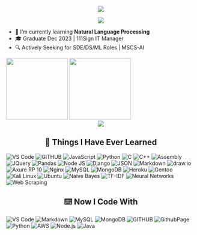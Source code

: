 <!-- Welcome message -->
<p align="center">
  <a href="https://git.io/typing-svg">
    <img src="https://readme-typing-svg.demolab.com/?lines=Hi+👋,+I'm+Andy(Xiang-Yu)+Cui;Welcome+to+my+GitHub+Profile!">
  </a>
</p>

<!-- View record -->
<p align="center">
  <img src="https://komarev.com/ghpvc/?username=AndyFCui&style=for-the-badge">
</p>


<!-- Current Status -->
- 🌱 I’m currently learning **Natural Language Processing**
- 🎓 Graduate Dec 2023 | 111Sign IT Manager
- 🔍 Actively Seeking for SDE/DS/ML Roles | MSCS-AI

<td valign="top" width="50%">
<span><img src="https://github-readme-stats.vercel.app/api/top-langs/?username=AndyFCui&layout=compact" height="164px" /></span>
<span><img height="164px" src="https://github-readme-stats.vercel.app/api?username=AndyFCui&hide_title=true&hide_border=true&show_icons=true&line_height=21&text_color=000&icon_color=000&bg_color=0,ea6161,ffc64d,fffc4d,52fa5a&theme=graywhite" /></span>
<div align="center"> <img src="https://github-readme-activity-graph.vercel.app/graph?username=AndyFCui&theme=xcode" /> </div>

<!-- Learned Technology -->
<h2 align="center">📓 Things I Have Ever Learned </h2>  
<p>
   <!-- Editors and Development Tools -->
   <img alt="VS Code" src="https://img.shields.io/badge/Visual_Studio_Code-0078D4?style=for-the-badge&logo=visual%20studio%20code&logoColor=white" />
   <img alt="GITHUB" src="https://img.shields.io/badge/GitHub-100000?style=for-the-badge&logo=github&logoColor=white" />

   <!-- Programming Languages -->
   <img alt="JavaScript" src="https://img.shields.io/badge/JavaScript-F7DF1E?style=for-the-badge&logo=javascript&logoColor=323330" />
   <img alt="Python" src="https://img.shields.io/badge/Python-306998?style=for-the-badge&logo=python&logoColor=FFD43B" />
   <img alt="C" src="https://img.shields.io/badge/C-00599C?style=for-the-badge&logo=c&logoColor=white" />
   <img alt="C++" src="https://img.shields.io/badge/C%2B%2B-00599C?style=for-the-badge&logo=c%2B%2B&logoColor=white" />
   <img alt="Assembly" src="https://img.shields.io/badge/Assembly-6E4C13?style=for-the-badge&logo=assemblyscript&logoColor=white" />
    
   <!-- Libraries and Frameworks -->
   <img alt="JQuery" src="https://img.shields.io/badge/jQuery-0769AD?style=for-the-badge&logo=jquery&logoColor=white" />
   <img alt="Pandas" src="https://img.shields.io/badge/Pandas-2C2D72?style=for-the-badge&logo=pandas&logoColor=white" />
   <img alt="Node JS" src="https://img.shields.io/badge/Node.js-339933?style=for-the-badge&logo=nodedotjs&logoColor=white" />
   <img alt="Django" src="https://img.shields.io/badge/Django-092E20?style=for-the-badge&logo=django&logoColor=white" />

   <!-- Data Formats and Markup -->
   <img alt="JSON" src="https://img.shields.io/badge/json-5E5C5C?style=for-the-badge&logo=json&logoColor=white" />
   <img alt="Markdown" src="https://img.shields.io/badge/Markdown-000000?style=for-the-badge&logo=markdown&logoColor=white" />

   <!-- Design and Prototyping -->
   <img alt="draw.io" src="https://img.shields.io/badge/draw.io-2CA5E0?style=for-the-badge&logo=drawdotio&logoColor=white" />
   <img alt="Axure RP 10" src="https://img.shields.io/badge/Axure%20RP%2010-00C4B6?style=for-the-badge&logo=axurerp&logoColor=white" />
    
   <!-- Web Servers -->
   <img alt="Nginx" src="https://img.shields.io/badge/Nginx-269539?style=for-the-badge&logo=nginx&logoColor=white" />
   
   <!-- Databases -->
   <img alt="MySQL" src="https://img.shields.io/badge/MySQL-005C84?style=for-the-badge&logo=mysql&logoColor=white" />
   <img alt="MongoDB" src="https://img.shields.io/badge/MongoDB-4EA94B?style=for-the-badge&logo=mongodb&logoColor=white" />

   <!-- Hosting and Deployment -->
   <img alt="Heroku" src="https://img.shields.io/badge/Heroku-430098?style=for-the-badge&logo=heroku&logoColor=white" />

   <!-- Operating Systems -->
   <img alt="Gentoo" src="https://img.shields.io/badge/Gentoo-54487A?style=for-the-badge&logo=gentoo&logoColor=white" />
   <img alt="Kali Linux" src="https://img.shields.io/badge/Kali%20Linux-557C94?style=for-the-badge&logo=kali-linux&logoColor=white" />
   <img alt="Ubuntu" src="https://img.shields.io/badge/Ubuntu-E95420?style=for-the-badge&logo=ubuntu&logoColor=white" />

   <!-- Machine Learning and Data Techniques -->
   <img alt="Naive Bayes" src="https://img.shields.io/badge/Naive%20Bayes-2C2D72?style=for-the-badge&logo=data:image/svg+xml;base64,[some_base64_encoded_data]&logoColor=white" />
   <img alt="TF-IDF" src="https://img.shields.io/badge/TF--IDF-2C2D72?style=for-the-badge&logo=data:image/svg+xml;base64,[some_base64_encoded_data]&logoColor=white" />
   <img alt="Neural Networks" src="https://img.shields.io/badge/Neural%20Networks-CC6E16?style=for-the-badge&logo=tensorflow&logoColor=white" />
   <img alt="Web Scraping" src="https://img.shields.io/badge/Web%20Scraping-2C2D72?style=for-the-badge&logo=internet-explorer&logoColor=white" />

   <!-- Application Design -->
   
</p>


<!-- Now Code -->
<h2 align="center">⌨️ Now I Code With</h2>
<p>
  <img alt="VS Code" src="https://img.shields.io/badge/Visual_Studio_Code-0078D4?style=for-the-badge&logo=visual%20studio%20code&logoColor=white" />
  <img alt="Markdown" src="https://img.shields.io/badge/Markdown-000000?style=for-the-badge&logo=markdown&logoColor=white" />
  <img alt="MySQL" src="https://img.shields.io/badge/MySQL-005C84?style=for-the-badge&logo=mysql&logoColor=white" />
  <img alt="MongoDB" src="https://img.shields.io/badge/MongoDB-4EA94B?style=for-the-badge&logo=mongodb&logoColor=white" />
  <img alt="GITHUB" src="https://img.shields.io/badge/GitHub-100000?style=for-the-badge&logo=github&logoColor=white" />
  <img alt="GithubPage" src="https://img.shields.io/badge/GitHub%20Pages-222222?style=for-the-badge&logo=GitHub%20Pages&logoColor=white" />
  <img alt="Python" src="https://img.shields.io/badge/Python-FFD43B?style=for-the-badge&logo=python&logoColor=blue" />
  <img alt="AWS" src="https://img.shields.io/badge/Amazon_AWS-8DDF8D?style=for-the-badge&logo=amazonaws&logoColor=white" />
  <img alt="Node.js" src="https://img.shields.io/badge/Node.js-43853D?style=for-the-badge&logo=node.js&logoColor=white" />
  <img alt="Java" src="https://img.shields.io/badge/Java-007396?style=for-the-badge&logo=java&logoColor=white" />
</p>





